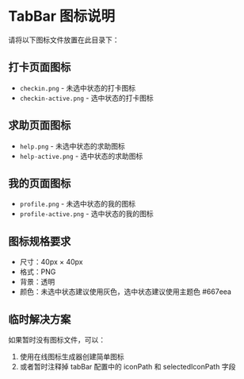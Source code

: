# TabBar 图标说明

请将以下图标文件放置在此目录下：

## 打卡页面图标
- `checkin.png` - 未选中状态的打卡图标
- `checkin-active.png` - 选中状态的打卡图标

## 求助页面图标  
- `help.png` - 未选中状态的求助图标
- `help-active.png` - 选中状态的求助图标

## 我的页面图标
- `profile.png` - 未选中状态的我的图标
- `profile-active.png` - 选中状态的我的图标

## 图标规格要求
- 尺寸：40px × 40px
- 格式：PNG
- 背景：透明
- 颜色：未选中状态建议使用灰色，选中状态建议使用主题色 #667eea

## 临时解决方案
如果暂时没有图标文件，可以：
1. 使用在线图标生成器创建简单图标
2. 或者暂时注释掉 tabBar 配置中的 iconPath 和 selectedIconPath 字段

